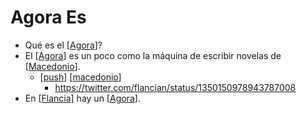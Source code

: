 # Agora Es

- Qué es el [[Agora]]?
- El [[Agora]] es un poco como la máquina de escribir novelas de [[Macedonio]].
  - [[push]] [[macedonio]]
    - https://twitter.com/flancian/status/1350150978943787008
- En [[Flancia]] hay un [[Agora]].


[//begin]: # "Autogenerated link references for markdown compatibility"
[Agora]: agora "Agora"
[macedonio]: macedonio "Macedonio"
[push]: push "Push"
[Flancia]: flancia "Flancia"
[//end]: # "Autogenerated link references"